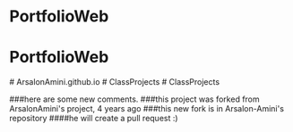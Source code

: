 # PortfolioWeb

# PortfolioWeb

#   A r s a l o n A m i n i . g i t h u b . i o 
 
 #   C l a s s P r o j e c t s 
 
 #   C l a s s P r o j e c t s 
 
 

###here are some new comments.
###this project was forked from ArsalonAmini's project, 4 years ago
###this new fork is in Arsalon-Amini's repository
####he will create a pull request :)
